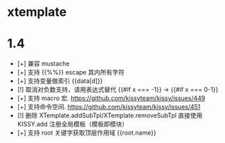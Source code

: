 # xtemplate

# 1.4

 - [+] 兼容 mustache
 - [+] 支持 {{%%}} escape 其内所有字符
 - [+] 支持变量做索引 {{data[d]}}
 - [!] 取消对负数支持，请用表达式替代 {{#if x === -1}} -> {{#if x === 0-1}}
 - [+] 支持 macro 宏.  https://github.com/kissyteam/kissy/issues/449
 - [+] 支持命令空间. https://github.com/kissyteam/kissy/issues/451
 - [!] 删除 XTemplate.addSubTpl/XTemplate.removeSubTpl 直接使用 KISSY.add 注册全局模板（模板即模块）
 - [+] 支持 root 关键字获取顶层作用域 {{root.name}}